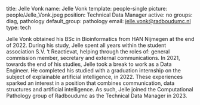 title: Jelle Vonk
name: Jelle Vonk
template: people-single
picture: people/Jelle_Vonk.jpeg
position: Technical Data Manager
active: no
groups: diag, pathology
default_group: pathology
email: jelle.vonk@radboudumc.nl
type: tech

Jelle Vonk obtained his BSc in Bioinformatics from HAN Nijmegen at the end of 2022. During his study, Jelle spent all years within the student association S.V. ‘t Reactievat, helping through the roles of: general commission member, secretary and external communications. In 2021, towards the end of his studies, Jelle took a break to work as a Data Engineer. He completed his studied with a graduation internship on the subject of explainable artificial intelligence, in 2022. These experiences sparked an interest in a position that combines communication, data structures and artificial intelligence. As such, Jelle joined the Computational Pathology group of Radboudumc as the Technical Data Manager in 2023.
